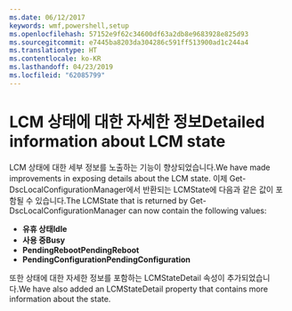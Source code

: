 ```yaml
---
ms.date: 06/12/2017
keywords: wmf,powershell,setup
ms.openlocfilehash: 57152e9f62c34600df63a2db8e9683928e825d93
ms.sourcegitcommit: e7445ba8203da304286c591ff513900ad1c244a4
ms.translationtype: HT
ms.contentlocale: ko-KR
ms.lasthandoff: 04/23/2019
ms.locfileid: "62085799"
---
```

# <a name="detailed-information-about-lcm-state"></a><span data-ttu-id="12be0-102">LCM 상태에 대한 자세한 정보</span><span class="sxs-lookup"><span data-stu-id="12be0-102">Detailed information about LCM state</span></span>

<span data-ttu-id="12be0-103">LCM 상태에 대한 세부 정보를 노출하는 기능이 향상되었습니다.</span><span class="sxs-lookup"><span data-stu-id="12be0-103">We have made improvements in exposing details about the LCM state.</span></span> <span data-ttu-id="12be0-104">이제 Get-DscLocalConfigurationManager에서 반환되는 LCMState에 다음과 같은 값이 포함될 수 있습니다.</span><span class="sxs-lookup"><span data-stu-id="12be0-104">The LCMState that is returned by Get-DscLocalConfigurationManager can now contain the following values:</span></span>

* <span data-ttu-id="12be0-105">**유휴 상태**</span><span class="sxs-lookup"><span data-stu-id="12be0-105">**Idle**</span></span>
* <span data-ttu-id="12be0-106">**사용 중**</span><span class="sxs-lookup"><span data-stu-id="12be0-106">**Busy**</span></span>
* <span data-ttu-id="12be0-107">**PendingReboot**</span><span class="sxs-lookup"><span data-stu-id="12be0-107">**PendingReboot**</span></span>
* <span data-ttu-id="12be0-108">**PendingConfiguration**</span><span class="sxs-lookup"><span data-stu-id="12be0-108">**PendingConfiguration**</span></span>

<span data-ttu-id="12be0-109">또한 상태에 대한 자세한 정보를 포함하는 LCMStateDetail 속성이 추가되었습니다.</span><span class="sxs-lookup"><span data-stu-id="12be0-109">We have also added an LCMStateDetail property that contains more information about the state.</span></span>

